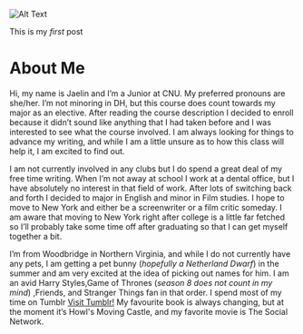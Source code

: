 

![Alt Text](https://jaelinwashington.github.io/Jaelin-Washington/images/Profile.jpg.jpg)


This is my _first_ post
# About Me

Hi, my name is Jaelin and I’m a Junior at CNU. My preferred pronouns are she/her. I’m not minoring in DH, but this course does count towards my major as an elective. After reading the course description I decided to enroll because it didn’t sound like anything that I had taken before and I was interested to see what the course involved. I am always looking for things to advance my writing, and while I am a little unsure as to how this class will help it, I am excited to find out.

I am not currently involved in any clubs but I do spend a great deal of my free time writing. When I’m not away at school I work at a dental office, but I have absolutely no interest in that field of work. After lots of switching back and forth I decided to  major in English and minor in Film studies. I hope to move to New York and  either be a screenwriter or a film critic someday. I am aware that moving to New York right after college is a little far fetched so I’ll probably take some time off after graduating so that I can get myself together a bit. 

I’m from Woodbridge in Northern Virginia, and while I do not currently have any pets, I am getting a pet bunny (_hopefully a Netherland Dwarf_) in the summer and am very excited at the idea of picking out names for him. I am an avid Harry Styles,Game of Thrones (_season 8 does not count in my mind_) ,Friends, and Stranger Things fan in that order. I spend most of my time on Tumblr [Visit Tumblr!](www.Tumblr.com) My favourite book is always changing, but at the moment it’s Howl's Moving Castle, and my favorite movie is The Social Network. 
